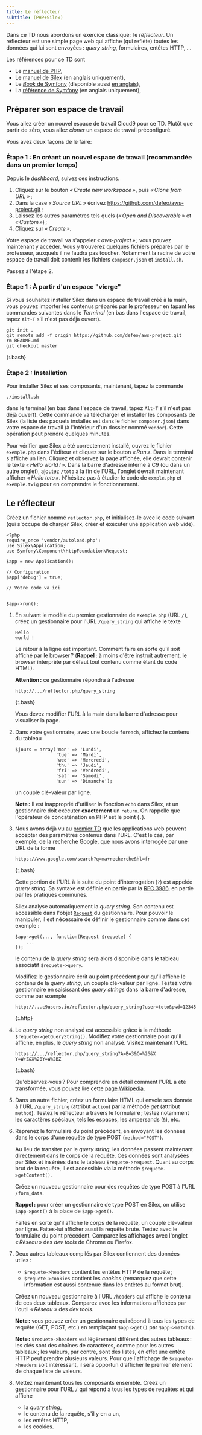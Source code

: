 ```yaml
---
title: Le réflecteur
subtitle: (PHP+Silex)
---
```


Dans ce TD nous abordons un exercice classique : le *réflecteur*. Un
réflecteur est une simple page web qui affiche (qui reflète) toutes
les données qui lui sont envoyées : *query string*, formulaires,
entêtes HTTP, ...

Les références pour ce TD sont

- Le [manuel de PHP](http://www.php.net/manual/),
- Le [manuel de Silex](http://silex.sensiolabs.org/documentation) (en anglais uniquement),
- Le
  [*Book* de Symfony](http://symfony.com/fr/doc/current/book/index.html)
  (disponible aussi
  [en anglais](http://symfony.com/doc/current/book/index.html)),
- La [référence de Symfony](http://api.symfony.com/master/) (en anglais uniquement),

## Préparer son espace de travail

Vous allez créer un nouvel espace de travail Cloud9 pour ce
TD. Plutôt que partir de zéro, vous allez *cloner* un espace de
travail préconfiguré. 

Vous avez deux façons de le faire:

### Étape 1 : En créant un nouvel espace de travail (recommandée dans un premier temps)

Depuis le *dashboard*, suivez ces instructions.

1. Cliquez sur le bouton *« Create new workspace »*, puis *« Clone
   from URL »* ;
2. Dans la case *« Source URL »* écrivez
   <https://github.com/defeo/aws-project.git> ;
3. Laissez les autres paramètres tels quels (*« Open and
   Discoverable »* et *« Custom »*) ;
4. Cliquez sur *« Create »*.

Votre espace de travail va s'appeler *« aws-project »* ; vous pouvez
maintenant y accéder. Vous y trouverez quelques fichiers préparés par
le professeur, auxquels il ne faudra pas toucher. Notamment la racine
de votre espace de travail doit contenir les fichiers `composer.json`
et `install.sh`.

Passez à l'étape 2.

### Étape 1 : À partir d'un espace "vierge"

Si vous souhaitez installer Silex dans un espace de
travail créé à la main, vous pouvez importer les contenus préparés
par le professeur en tapant les commandes suivantes dans le
*Terminal* (en bas dans l'espace de travail, tapez `Alt-T` s'il
n'est pas déjà ouvert).

~~~
git init .
git remote add -f origin https://github.com/defeo/aws-project.git
rm README.md
git checkout master
~~~
{:.bash}

### Étape 2 : Installation

Pour installer Silex et ses composants, maintenant, tapez la commande

	./install.sh

dans le terminal (en bas dans l'espace de travail, tapez `Alt-T` s'il
n'est pas déjà ouvert). Cette commande va télécharger et installer les
composants de Silex (la liste des paquets installés est dans le
fichier `composer.json`) dans votre espace de travail (à l'intérieur
d'un dossier nommé `vendor`). Cette opération peut prendre quelques
minutes.

Pour vérifier que Silex a été correctement installé, ouvrez le fichier
`exemple.php` dans l'éditeur et cliquez sur le bouton *« Run »*. Dans
le terminal s'affiche un lien. Cliquez et observez la page affichée,
elle devrait contenir le texte *« Hello world ! »*. Dans la barre
d'adresse interne à C9 (ou dans un autre onglet), ajoutez `/toto` à la
fin de l'URL, l'onglet devrait maintenant afficher *« Hello
toto »*. N'hésitez pas à étudier le code de `exmple.php` et
`exemple.twig` pour en comprendre le fonctionnement.


## Le réflecteur

Créez un fichier nommé `reflector.php`, et initialisez-le avec le code
suivant (qui s'occupe de charger Silex, créer et exécuter une
application web vide).

~~~
<?php
require_once 'vendor/autoload.php';
use Silex\Application;
use Symfony\Component\HttpFoundation\Request;

$app = new Application();

// Configuration
$app['debug'] = true;

// Votre code va ici


$app->run();
~~~

1. En suivant le modèle du premier gestionnaire de `exemple.php` (URL
   `/`), créez un gestionnaire pour l'URL `/query_string` qui affiche
   le texte
   
   ~~~
   Hello
   world !
   ~~~

   Le retour à la ligne est important. Comment faire en sorte qu'il
   soit affiché par le browser ? (**Rappel :** à moins d'être instruit
   autrement, le browser interprète par défaut tout contenu comme étant
   du code HTML).

   **Attention :** ce gestionnaire répondra à l'adresse
   
	   http://.../reflector.php/query_string
   {:.bash}
   
   Vous devez modifier l'URL à la main dans la barre d'adresse pour
   visualiser la page.

2. Dans votre gestionnaire, avec une boucle `foreach`, affichez le
   contenu du tableau
   
   ~~~
   $jours = array('mon' => 'Lundi',
                  'tue' => 'Mardi',
                  'wed' => 'Mercredi',
                  'thu' => 'Jeudi',
                  'fri' => 'Vendredi',
                  'sat' => 'Samedi',
                  'sun' => 'Dimanche');
   ~~~
   
   un couple clé-valeur par ligne.
   
   **Note :** Il est inapproprié d'utiliser la fonction `echo` dans
   Silex, et un gestionnaire doit exécuter **exactement** un
   `return`. On rappelle que l'opérateur de concaténation en PHP est
   le point (`.`).

3. Nous avons déjà vu au [premier TD](tutorial1#formulaires) que les
   applications web peuvent accepter des paramètres contenus dans
   l'URL. C'est le cas, par exemple, de la recherche Google, que nous
   avons interrogée par une URL de la forme
   
   ~~~
   https://www.google.com/search?q=ma+recherche&hl=fr
   ~~~
   {:.bash}
   
   Cette portion de l'URL à la suite du point d'interrogation (`?`)
   est appelée *query string*. Sa syntaxe est définie en partie par la
   [RFC 3986](http://tools.ietf.org/html/rfc3986#section-3.4), en
   partie par les pratiques communes.
   
   Silex analyse automatiquement la *query string*. Son contenu est
   accessible dans l'objet
   [`Request`](http://api.symfony.com/master/Symfony/Component/HttpFoundation/Request.html)
   du gestionnaire. Pour pouvoir le manipuler, il est nécessaire de
   définir le gestionnaire comme dans cet exemple :
   
   ~~~
   $app->get(..., function(Request $requete) {
	   ...
   });
   ~~~
   
   le contenu de la *query string* sera alors disponible dans le
   tableau associatif `$requete->query`.
   
   Modifiez le gestionnaire écrit au point précédent pour qu'il
   affiche le contenu de la *query string*, un couple clé-valeur par
   ligne. Testez votre gestionnaire en saisissant des *query strings*
   dans la barre d'adresse, comme par exemple
   
   ~~~
   http://...c9users.io/reflector.php/query_string?user=toto&pwd=12345
   ~~~
   {:.http}

4. Le *query string* non analysé est accessible grâce à la méthode
   `$requete->getQueryString()`. Modifiez votre gestionnaire pour qu'il
   affiche, en plus, le *query string* non analysé. Visitez maintenant
   l'URL
   
   ~~~
   https://.../reflector.php/query_string?A=B=3&C=%26&X Y=W+Z&X%20Y=W%2BZ
   ~~~
   {:.bash}
   
   Qu'observez-vous ? Pour comprendre en détail comment l'URL a été
   transformée, vous pouvez lire cette
   [page Wikipedia](http://en.wikipedia.org/wiki/Percent-encoding).

4. Dans un autre fichier, créez un formulaire HTML qui envoie ses
   donnée à l'URL `/query_string` (attribut `action`) par la méthode
   *get* (attribut `method`). Testez le réflecteur à travers le
   formulaire ; testez notamment les caractères spéciaux, tels les
   espaces, les ampersands (`&`), etc.
   
5. Reprenez le formulaire du point précédent, en envoyant les données
   dans le corps d'une requête de type POST (`method="POST"`).
   
   Au lieu de transiter par le *query string*, les données passent
   maintenant directement dans le corps de la requête. Ces données
   sont analysées par Silex et insérées dans le tableau
   `$requete->request`. Quant au corps brut de la requête, il est
   accessible via la méthode `$requete->getContent()`.
   
   Créez un nouveau gestionnaire pour des requêtes de type POST à
   l'URL `/form_data`.

   **Rappel :** pour créer un gestionnaire de type POST en Silex, on
   utilise `$app->post()` à la place de `$app->get()`.
   
   Faites en sorte qu'il affiche le corps de la requête, un couple
   clé-valeur par ligne. Faites-lui afficher aussi la requête
   brute. Testez avec le formulaire du point précédent. Comparez les
   affichages avec l'onglet *« Réseau »* des *dev tools* de Chrome ou
   Firefox.

7. Deux autres tableaux compilés par Silex contiennent des données
   utiles :
   
   - `$requete->headers` contient les entêtes HTTP de la requête ;
   - `$requete->cookies` contient les *cookies* (remarquez que cette
     information est aussi contenue dans les entêtes au format brut).
   
   Créez un nouveau gestionnaire à l'URL `/headers` qui affiche le
   contenu de ces deux tableaux. Comparez avec les informations
   affichées par l'outil *« Réseau »* des *dev tools*.
   
   **Note :** vous pouvez créer un gestionnaire qui répond à tous les
   types de requête (GET, POST, etc.) en remplaçant `$app->get()` par
   `$app->match()`.
   
   **Note :** `$requete->headers` est légèrement différent des autres
   tableaux : les clés sont des chaînes de caractères, comme pour les
   autres tableaux ; les valeurs, par contre, sont des listes, en
   effet une entête HTTP peut prendre plusieurs valeurs. Pour que
   l'affichage de `$requete->headers` soit intéressant, il sera
   opportun d'afficher le premier élément de chaque liste de valeurs.

8. Mettez maintenant tous les composants ensemble. Créez un
   gestionnaire pour l'URL `/` qui répond à tous les types de requêtes
   et qui affiche
   
   - la *query string*,
   - le contenu de la requête, s'il y en a un,
   - les entêtes HTTP,
   - les cookies.
